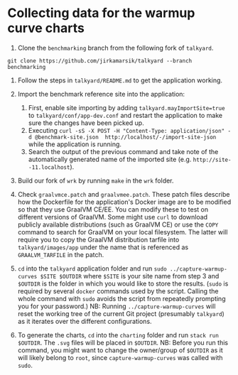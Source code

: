 Collecting data for the warmup curve charts
======================================================

1) Clone the `benchmarking` branch from the following fork of `talkyard`.

```
git clone https://github.com/jirkamarsik/talkyard --branch benchmarking
```

1) Follow the steps in `talkyard/README.md` to get the application working.

1) Import the benchmark reference site into the application:

    1) First, enable site importing by adding `talkyard.mayImportSite=true` to `talkyard/conf/app-dev.conf` and restart the application to make sure the changes have been picked up.
    1) Executing `curl -sS -X POST -H "Content-Type: application/json" -d @benchmark-site.json  http://localhost/-/import-site-json` while the application is running.
    1) Search the output of the previous command and take note of the automatically generated name of the imported site (e.g. `http://site--11.localhost`).

1) Build our fork of `wrk` by running `make` in the `wrk` folder.

1) Check `graalvmce.patch` and `graalvmee.patch`. These patch files describe how the Dockerfile for the application's Docker image are to be modified so that they use GraalVM CE/EE. You can modify these to test on different versions of GraalVM. Some might use `curl` to download publicly available distributions (such as GraalVM CE) or use the `COPY` command to search for GraalVM on your local filesystem. The latter will require you to copy the GraalVM distribution tarfile into `talkyard/images/app` under the name that is referenced as `GRAALVM_TARFILE` in the patch.

1) `cd` into the `talkyard` application folder and run `sudo ../capture-warmup-curves $SITE $OUTDIR` where `$SITE` is your site name from step 3 and `$OUTDIR` is the folder in which you would like to store the results. (`sudo` is required by several `docker` commands used by the script. Calling the whole command with `sudo` avoids the script from repeatedly prompting you for your password.) NB: Running `../capture-warmup-curves` will reset the working tree of the current Git project (presumably `talkyard`) as it iterates over the different configurations.

1) To generate the charts, `cd` into the `charting` folder and run `stack run $OUTDIR`. The `.svg` files will be placed in `$OUTDIR`. NB: Before you run this command, you might want to change the owner/group of `$OUTDIR` as it will likely belong to `root`, since `capture-warmup-curves` was called with `sudo`.
